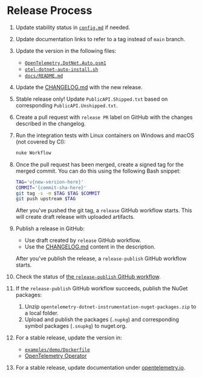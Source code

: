# Release Process

1. Update stability status in [`config.md`](config.md) if needed.

1. Update documentation links to refer to a tag instead of `main` branch.

1. Update the version in the following files:

   - [`OpenTelemetry.DotNet.Auto.psm1`](../OpenTelemetry.DotNet.Auto.psm1)
   - [`otel-dotnet-auto-install.sh`](../otel-dotnet-auto-install.sh)
   - [`docs/README.md`](./README.md)

1. Update the [CHANGELOG.md](../CHANGELOG.md) with the new release.

1. Stable release only! Update `PublicAPI.Shipped.txt` based on corresponding `PublicAPI.Unshipped.txt`.

1. Create a pull request with `release PR` label on GitHub
   with the changes described in the changelog.

1. Run the integration tests with Linux containers on Windows and macOS
   (not covered by CI):

   ```bash
   nuke Workflow
   ```

1. Once the pull request has been merged, create a signed tag for the merged commit.
   You can do this using the following Bash snippet:

   ```bash
   TAG='v{new-version-here}'
   COMMIT='{commit-sha-here}'
   git tag -s -m $TAG $TAG $COMMIT
   git push upstream $TAG
   ```

   After you've pushed the git tag, a `release` GitHub workflow starts.
   This will create draft release with uploaded artifacts.

1. Publish a release in GitHub:

   - Use draft created by `release` GitHub workflow.
   - Use the [CHANGELOG.md](../CHANGELOG.md) content in the description.

   After you've publish the release, a `release-publish` GitHub workflow starts.

1. Check the status of [the `release-publish` GitHub workflow](https://github.com/open-telemetry/opentelemetry-dotnet-instrumentation/actions/workflows/release-publish.yml).

1. If the `release-publish` GitHub workflow succeeds, publish the NuGet packages:
    1. Unzip `opentelemetry-dotnet-instrumentation-nuget-packages.zip` to a local
    folder.
    1. Upload and publish the packages (`.nupkg`)
       and corresponding symbol packages (`.snupkg`) to nuget.org.

1. For a stable release, update the version in:

   - [`examples/demo/Dockerfile`](../examples/demo/Dockerfile)
   - [OpenTelemetry Operator](https://github.com/open-telemetry/opentelemetry-operator/blob/main/autoinstrumentation/dotnet/version.txt)

1. For a stable release, update documentation under [opentelemetry.io](https://github.com/open-telemetry/opentelemetry.io/tree/main/content/en/docs/instrumentation/net/automatic).
